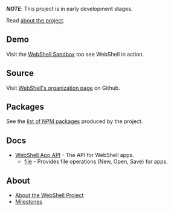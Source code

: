 ***NOTE***: This project is in early development stages.

Read [about the project](about).

## Demo
Visit the [WebShell Sandbox](https://websh.org/sandbox) too see WebShell in action.

## Source
Visit [WebShell's organization page](https://github.com/websh-org) on Github.

## Packages
See the [list of NPM packages](packages) produced by the project.

## Docs
* [WebShell App API](app-api) - The API for WebShell apps.
  * [file](app-api-file) - Provides file operations (New, Open, Save) for apps.

## About
* [About the WebShell Project](about)
* [Milestones](milestones)
